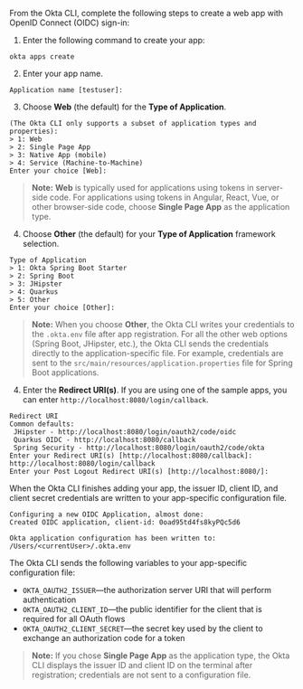 From the Okta CLI, complete the following steps to create a web app with OpenID Connect (OIDC) sign-in:

1. Enter the following command to create your app:
```
okta apps create
```
2. Enter your app name.
```
Application name [testuser]:
```
3. Choose **Web** (the default) for the **Type of Application**.
```
(The Okta CLI only supports a subset of application types and properties):
> 1: Web
> 2: Single Page App
> 3: Native App (mobile)
> 4: Service (Machine-to-Machine)
Enter your choice [Web]:
```
> **Note:** **Web** is typically used for applications using tokens in server-side code. For applications using tokens in Angular, React, Vue, or other browser-side code, choose **Single Page App** as the application type.

4. Choose **Other** (the default) for your **Type of Application** framework selection.

```
Type of Application
> 1: Okta Spring Boot Starter
> 2: Spring Boot
> 3: JHipster
> 4: Quarkus
> 5: Other
Enter your choice [Other]:
```
> **Note:** When you choose **Other**, the Okta CLI writes your credentials to the `.okta.env` file after app registration. For all the other web options (Spring Boot, JHipster, etc.), the Okta CLI sends the credentials directly to the application-specific file. For example, credentials are sent to the `src/main/resources/application.properties` file for Spring Boot applications.

4. Enter the **Redirect URI(s)**. If you are using one of the sample apps, you can enter `http://localhost:8080/login/callback`.

```
Redirect URI
Common defaults:
 JHipster - http://localhost:8080/login/oauth2/code/oidc
 Quarkus OIDC - http://localhost:8080/callback
 Spring Security - http://localhost:8080/login/oauth2/code/okta
Enter your Redirect URI(s) [http://localhost:8080/callback]: http://localhost:8080/login/callback
Enter your Post Logout Redirect URI(s) [http://localhost:8080/]:
```
When the Okta CLI finishes adding your app, the issuer ID, client ID, and client secret credentials are written to your app-specific configuration file.
```
Configuring a new OIDC Application, almost done:
Created OIDC application, client-id: 0oad95td4fs8kyPQc5d6

Okta application configuration has been written to: /Users/<currentUser>/.okta.env
```

The Okta CLI sends the following variables to your app-specific configuration file:
- `OKTA_OAUTH2_ISSUER`&mdash;the authorization server URI that will perform authentication
- `OKTA_OAUTH2_CLIENT_ID`&mdash;the public identifier for the client that is required for all OAuth flows
- `OKTA_OAUTH2_CLIENT_SECRET`&mdash;the secret key used by the client to exchange an authorization code for a token

> **Note:** If you chose **Single Page App** as the application type, the Okta CLI displays the issuer ID and client ID on the terminal after registration; credentials are not sent to a configuration file.